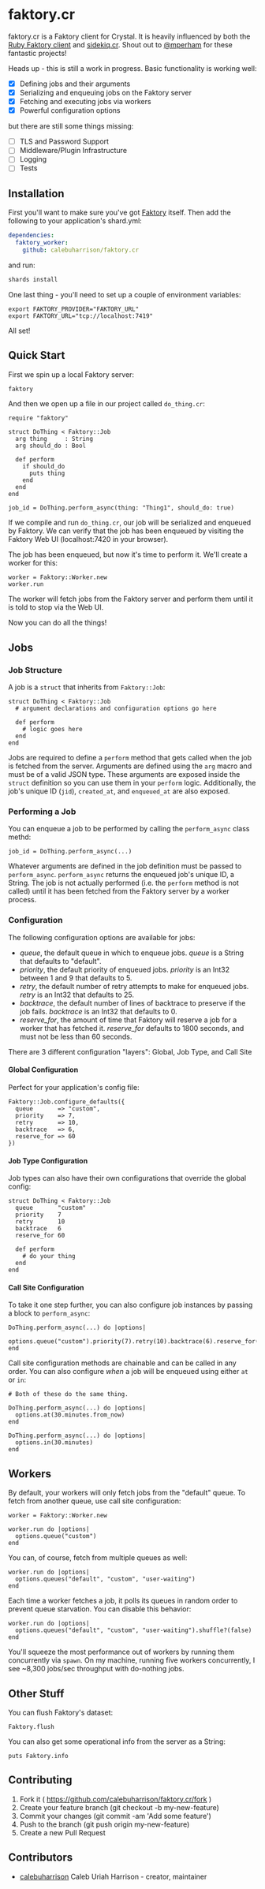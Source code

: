 # faktory.cr

faktory.cr is a Faktory client for Crystal. It is heavily influenced by both the
[Ruby Faktory client](https://github.com/contribsys/faktory_worker_ruby) and [sidekiq.cr](https://github.com/mperham/sidekiq.cr).
Shout out to [@mperham](https://github.com/mperham) for these fantastic projects!

Heads up - this is still a work in progress. Basic functionality is working well:

- [x] Defining jobs and their arguments
- [x] Serializing and enqueuing jobs on the Faktory server
- [x] Fetching and executing jobs via workers
- [x] Powerful configuration options

 but there are still some things missing:

- [ ] TLS and Password Support
- [ ] Middleware/Plugin Infrastructure
- [ ] Logging 
- [ ] Tests

## Installation

First you'll want to make sure you've got [Faktory](https://github.com/contribsys/faktory) itself. Then add the following to your
application's shard.yml:

```yaml
dependencies:
  faktory_worker:
    github: calebuharrison/faktory.cr
```

and run:

```sh
shards install
```

One last thing - you'll need to set up a couple of environment variables:

```
export FAKTORY_PROVIDER="FAKTORY_URL"
export FAKTORY_URL="tcp://localhost:7419"
```

All set!

## Quick Start

First we spin up a local Faktory server:

```sh
faktory
```

And then we open up a file in our project called `do_thing.cr`:

```crystal
require "faktory"

struct DoThing < Faktory::Job
  arg thing     : String
  arg should_do : Bool

  def perform
    if should_do
      puts thing
    end
  end
end

job_id = DoThing.perform_async(thing: "Thing1", should_do: true)
```

If we compile and run `do_thing.cr`, our job will be serialized and enqueued by Faktory. We can verify that the job has been
enqueued by visiting the Faktory Web UI (localhost:7420 in your browser).

The job has been enqueued, but now it's time to perform it. We'll create a worker for this:

```crystal
worker = Faktory::Worker.new
worker.run
```

The worker will fetch jobs from the Faktory server and perform them until it is told to stop via the Web UI.

Now you can do all the things!

## Jobs

### Job Structure

A job is a `struct` that inherits from `Faktory::Job`:

```crystal
struct DoThing < Faktory::Job
  # argument declarations and configuration options go here

  def perform
    # logic goes here
  end
end
```
  
Jobs are required to define a `perform` method that gets called when the job is fetched from the server. Arguments are defined 
using the `arg` macro and must be of a valid JSON type. These arguments are exposed inside the `struct` definition so you can use
them in your `perform` logic. Additionally, the job's unique ID (`jid`), `created_at`, and `enqueued_at` are also exposed.

### Performing a Job

You can enqueue a job to be performed by calling the `perform_async` class methd:

```crystal
job_id = DoThing.perform_async(...)
```

Whatever arguments are defined in the job definition must be passed to `perform_async`. `perform_async` returns the enqueued job's
unique ID, a String. The job is not actually performed (i.e. the `perform` method is not called) until it has been fetched from 
the Faktory server by a worker process. 

### Configuration

The following configuration options are available for jobs:

- *queue*, the default queue in which to enqueue jobs. *queue* is a String that defaults to "default".
- *priority*, the default priority of enqueued jobs. *priority* is an Int32 between 1 and 9 that defaults to 5.
- *retry*, the default number of retry attempts to make for enqueued jobs. *retry* is an Int32 that defaults to 25.
- *backtrace*, the default number of lines of backtrace to preserve if the job fails. *backtrace* is an Int32 that defaults to 0.
- *reserve_for*, the amount of time that Faktory will reserve a job for a worker that has fetched it. *reserve_for* defaults to 1800
seconds, and must not be less than 60 seconds.

There are 3 different configuration "layers": Global, Job Type, and Call Site

#### Global Configuration

Perfect for your application's config file:

```crystal
Faktory::Job.configure_defaults({
  queue       => "custom",
  priority    => 7,
  retry       => 10,
  backtrace   => 6,
  reserve_for => 60
})
```

#### Job Type Configuration

Job types can also have their own configurations that override the global config:

```crystal
struct DoThing < Faktory::Job
  queue       "custom"
  priority    7
  retry       10
  backtrace   6
  reserve_for 60

  def perform
    # do your thing
  end
end
```

#### Call Site Configuration

To take it one step further, you can also configure job instances by passing a block to `perform_async`:

```crystal
DoThing.perform_async(...) do |options|
  options.queue("custom").priority(7).retry(10).backtrace(6).reserve_for(60.seconds)
end
```

Call site configuration methods are chainable and can be called in any order. You can also configure *when* a job will be enqueued
using either `at` or `in`:

```crystal
# Both of these do the same thing.

DoThing.perform_async(...) do |options|
  options.at(30.minutes.from_now)
end

DoThing.perform_async(...) do |options|
  options.in(30.minutes)
end
```

## Workers

By default, your workers will only fetch jobs from the "default" queue. To fetch from another queue, use call site configuration:

```crystal
worker = Faktory::Worker.new

worker.run do |options|
  options.queue("custom")
end
```

You can, of course, fetch from multiple queues as well:

```crystal
worker.run do |options|
  options.queues("default", "custom", "user-waiting")
end
```

Each time a worker fetches a job, it polls its queues in random order to prevent queue starvation. You can disable this behavior:

```crystal
worker.run do |options|
  options.queues("default", "custom", "user-waiting").shuffle?(false)
end
```

You'll squeeze the most performance out of workers by running them concurrently via `spawn`. On my machine, running five
workers concurrently, I see ~8,300 jobs/sec throughput with do-nothing jobs.

## Other Stuff

You can flush Faktory's dataset:

```crystal
Faktory.flush
```

You can also get some operational info from the server as a String:

```crystal
puts Faktory.info
```

## Contributing

1. Fork it ( https://github.com/calebuharrison/faktory.cr/fork )
2. Create your feature branch (git checkout -b my-new-feature)
3. Commit your changes (git commit -am 'Add some feature')
4. Push to the branch (git push origin my-new-feature)
5. Create a new Pull Request

## Contributors

- [calebuharrison](https://github.com/calebuharrison) Caleb Uriah Harrison - creator, maintainer
